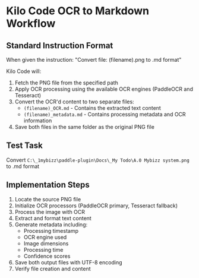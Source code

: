 # Kilo Code OCR to Markdown Workflow

## Standard Instruction Format
When given the instruction: "Convert file: (filename).png to .md format"

Kilo Code will:
1. Fetch the PNG file from the specified path
2. Apply OCR processing using the available OCR engines (PaddleOCR and Tesseract)
3. Convert the OCR'd content to two separate files:
   - `(filename)_OCR.md` - Contains the extracted text content
   - `(filename)_metadata.md` - Contains processing metadata and OCR information
4. Save both files in the same folder as the original PNG file

## Test Task
Convert `C:\_1mybizz\paddle-plugin\Docs\_My Todo\A.0 Mybizz system.png` to .md format

## Implementation Steps
1. Locate the source PNG file
2. Initialize OCR processors (PaddleOCR primary, Tesseract fallback)
3. Process the image with OCR
4. Extract and format text content
5. Generate metadata including:
   - Processing timestamp
   - OCR engine used
   - Image dimensions
   - Processing time
   - Confidence scores
6. Save both output files with UTF-8 encoding
7. Verify file creation and content